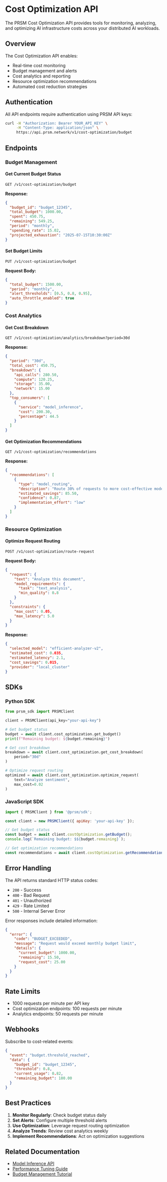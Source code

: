 # Cost Optimization API

The PRSM Cost Optimization API provides tools for monitoring, analyzing, and optimizing AI infrastructure costs across your distributed AI workloads.

## Overview

The Cost Optimization API enables:
- Real-time cost monitoring
- Budget management and alerts
- Cost analytics and reporting
- Resource optimization recommendations
- Automated cost reduction strategies

## Authentication

All API endpoints require authentication using PRSM API keys:

```bash
curl -H "Authorization: Bearer YOUR_API_KEY" \
     -H "Content-Type: application/json" \
     https://api.prsm.network/v1/cost-optimization/budget
```

## Endpoints

### Budget Management

#### Get Current Budget Status
```http
GET /v1/cost-optimization/budget
```

**Response:**
```json
{
  "budget_id": "budget_12345",
  "total_budget": 1000.00,
  "spent": 450.75,
  "remaining": 549.25,
  "period": "monthly",
  "spending_rate": 15.02,
  "projected_exhaustion": "2025-07-15T10:30:00Z"
}
```

#### Set Budget Limits
```http
PUT /v1/cost-optimization/budget
```

**Request Body:**
```json
{
  "total_budget": 1500.00,
  "period": "monthly",
  "alert_thresholds": [0.5, 0.8, 0.95],
  "auto_throttle_enabled": true
}
```

### Cost Analytics

#### Get Cost Breakdown
```http
GET /v1/cost-optimization/analytics/breakdown?period=30d
```

**Response:**
```json
{
  "period": "30d",
  "total_cost": 450.75,
  "breakdown": {
    "api_calls": 280.50,
    "compute": 120.25,
    "storage": 35.00,
    "network": 15.00
  },
  "top_consumers": [
    {
      "service": "model_inference",
      "cost": 200.30,
      "percentage": 44.5
    }
  ]
}
```

#### Get Optimization Recommendations
```http
GET /v1/cost-optimization/recommendations
```

**Response:**
```json
{
  "recommendations": [
    {
      "type": "model_routing",
      "description": "Route 30% of requests to more cost-effective models",
      "estimated_savings": 85.50,
      "confidence": 0.87,
      "implementation_effort": "low"
    }
  ]
}
```

### Resource Optimization

#### Optimize Request Routing
```http
POST /v1/cost-optimization/route-request
```

**Request Body:**
```json
{
  "request": {
    "text": "Analyze this document",
    "model_requirements": {
      "task": "text_analysis",
      "min_quality": 0.8
    }
  },
  "constraints": {
    "max_cost": 0.05,
    "max_latency": 5.0
  }
}
```

**Response:**
```json
{
  "selected_model": "efficient-analyzer-v2",
  "estimated_cost": 0.035,
  "estimated_latency": 2.1,
  "cost_savings": 0.015,
  "provider": "local_cluster"
}
```

## SDKs

### Python SDK

```python
from prsm_sdk import PRSMClient

client = PRSMClient(api_key="your-api-key")

# Get budget status
budget = await client.cost_optimization.get_budget()
print(f"Remaining budget: ${budget.remaining}")

# Get cost breakdown
breakdown = await client.cost_optimization.get_cost_breakdown(
    period="30d"
)

# Optimize request routing
optimized = await client.cost_optimization.optimize_request(
    text="Analyze sentiment",
    max_cost=0.02
)
```

### JavaScript SDK

```javascript
import { PRSMClient } from '@prsm/sdk';

const client = new PRSMClient({ apiKey: 'your-api-key' });

// Get budget status
const budget = await client.costOptimization.getBudget();
console.log(`Remaining budget: $${budget.remaining}`);

// Get optimization recommendations
const recommendations = await client.costOptimization.getRecommendations();
```

## Error Handling

The API returns standard HTTP status codes:

- `200` - Success
- `400` - Bad Request
- `401` - Unauthorized
- `429` - Rate Limited
- `500` - Internal Server Error

Error responses include detailed information:

```json
{
  "error": {
    "code": "BUDGET_EXCEEDED",
    "message": "Request would exceed monthly budget limit",
    "details": {
      "current_budget": 1000.00,
      "remaining": 15.50,
      "request_cost": 25.00
    }
  }
}
```

## Rate Limits

- 1000 requests per minute per API key
- Cost optimization endpoints: 100 requests per minute
- Analytics endpoints: 50 requests per minute

## Webhooks

Subscribe to cost-related events:

```json
{
  "event": "budget.threshold_reached",
  "data": {
    "budget_id": "budget_12345",
    "threshold": 0.8,
    "current_usage": 0.82,
    "remaining_budget": 180.00
  }
}
```

## Best Practices

1. **Monitor Regularly**: Check budget status daily
2. **Set Alerts**: Configure multiple threshold alerts
3. **Use Optimization**: Leverage request routing optimization
4. **Analyze Trends**: Review cost analytics weekly
5. **Implement Recommendations**: Act on optimization suggestions

## Related Documentation

- [Model Inference API](./model-inference.md)
- [Performance Tuning Guide](./performance-tuning.md)
- [Budget Management Tutorial](../tutorials/02-foundation/budget-management.md)
